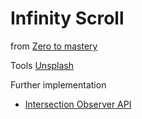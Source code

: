 # Infinity Scroll
from [Zero to mastery](https://zerotomastery.io/)

Tools
[Unsplash](https://unsplash.com)

Further implementation
- [Intersection Observer API](https://developer.mozilla.org/en-US/docs/Web/API/Intersection_Observer_API)

